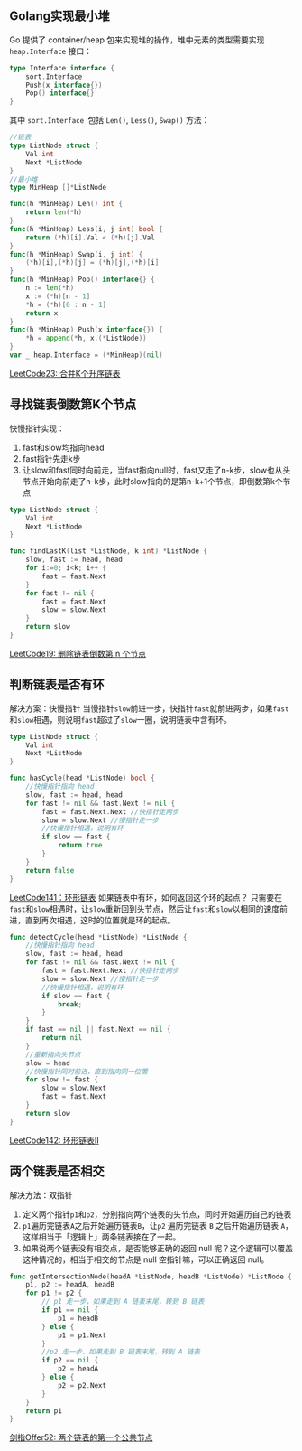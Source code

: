 ## Golang实现最小堆
Go 提供了 container/heap 包来实现堆的操作，堆中元素的类型需要实现 `heap.Interface` 接口：
```go
type Interface interface {
	sort.Interface
	Push(x interface{})
	Pop() interface{}
}
```
其中 `sort.Interface `包括 `Len()`, `Less()`, `Swap()` 方法：
```go
//链表
type ListNode struct {
	Val int
	Next *ListNode
}
//最小堆
type MinHeap []*ListNode

func(h *MinHeap) Len() int {
	return len(*h)
}
func(h *MinHeap) Less(i, j int) bool {
	return (*h)[i].Val < (*h)[j].Val
}
func(h *MinHeap) Swap(i, j int) {
	(*h)[i],(*h)[j] = (*h)[j],(*h)[i]
}
func(h *MinHeap) Pop() interface{} {
	n := len(*h)
	x := (*h)[n - 1]
	*h = (*h)[0 : n - 1]
	return x
}
func(h *MinHeap) Push(x interface{}) {
	*h = append(*h, x.(*ListNode))
}
var _ heap.Interface = (*MinHeap)(nil)
```
[LeetCode23: 合并K个升序链表](https://leetcode.cn/problems/merge-k-sorted-lists/)

## 寻找链表倒数第K个节点
快慢指针实现：
1. fast和slow均指向head
2. fast指针先走k步
3. 让slow和fast同时向前走，当fast指向null时，fast又走了n-k步，slow也从头节点开始向前走了n-k步，此时slow指向的是第n-k+1个节点，即倒数第k个节点
```go
type ListNode struct {
	Val int
	Next *ListNode
}

func findLastK(list *ListNode, k int) *ListNode {
	slow, fast := head, head
	for i:=0; i<k; i++ {
		fast = fast.Next
	}
	for fast != nil {
		fast = fast.Next
		slow = slow.Next
	}
	return slow
}
```
[LeetCode19: 删除链表倒数第 n 个节点](https://leetcode.cn/problems/remove-nth-node-from-end-of-list/)

## 判断链表是否有环
解决方案：快慢指针
当慢指针`slow`前进一步，快指针`fast`就前进两步，如果`fast`和`slow`相遇，则说明`fast`超过了`slow`一圈，说明链表中含有环。
```go
type ListNode struct {
	Val int
	Next *ListNode
}

func hasCycle(head *ListNode) bool {
	//快慢指针指向 head
	slow, fast := head, head
	for fast != nil && fast.Next != nil {
		fast = fast.Next.Next //快指针走两步
		slow = slow.Next //慢指针走一步
		//快慢指针相遇，说明有环
		if slow == fast { 
			return true
		}
	}
	return false
}
```
[LeetCode141：环形链表](https://leetcode.cn/problems/linked-list-cycle/)
如果链表中有环，如何返回这个环的起点？
只需要在`fast`和`slow`相遇时，让`slow`重新回到头节点，然后让`fast`和`slow`以相同的速度前进，直到再次相遇，这时的位置就是环的起点。
```go
func detectCycle(head *ListNode) *ListNode {
	//快慢指针指向 head
	slow, fast := head, head
	for fast != nil && fast.Next != nil {
		fast = fast.Next.Next //快指针走两步
		slow = slow.Next //慢指针走一步
		//快慢指针相遇，说明有环
		if slow == fast { 
			break;
		}
	}
	if fast == nil || fast.Next == nil {
		return nil
	}
	//重新指向头节点
	slow = head
	//快慢指针同时前进，直到指向同一位置
	for slow != fast {
		slow = slow.Next
		fast = fast.Next
	}
	return slow
}
```
[LeetCode142: 环形链表II](https://leetcode.cn/problems/linked-list-cycle-ii/)

## 两个链表是否相交
解决方法：双指针
1.  定义两个指针`p1`和`p2`，分别指向两个链表的头节点，同时开始遍历自己的链表
2. `p1`遍历完链表`A`之后开始遍历链表`B`，让`p2` 遍历完链表 `B` 之后开始遍历链表 `A`，这样相当于「逻辑上」两条链表接在了一起。
3. 如果说两个链表没有相交点，是否能够正确的返回 null 呢？这个逻辑可以覆盖这种情况的，相当于相交的节点是 null 空指针嘛，可以正确返回 null。
```go
func getIntersectionNode(headA *ListNode, headB *ListNode) *ListNode {
	p1, p2 := headA, headB
	for p1 != p2 {
		// p1 走一步，如果走到 A 链表末尾，转到 B 链表
		if p1 == nil {
			p1 = headB
		} else {
			p1 = p1.Next
		}
		//p2 走一步，如果走到 B 链表末尾，转到 A 链表
		if p2 == nil {
			p2 = headA
		} else {
			p2 = p2.Next
		}
	}
	return p1
}
```
[剑指Offer52: 两个链表的第一个公共节点](https://leetcode.cn/problems/liang-ge-lian-biao-de-di-yi-ge-gong-gong-jie-dian-lcof/)
